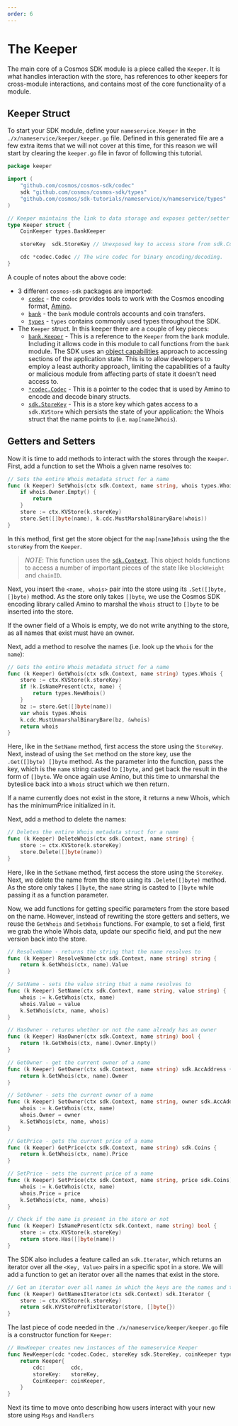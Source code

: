 ```yaml
---
order: 6
---
```


# The Keeper

The main core of a Cosmos SDK module is a piece called the `Keeper`. It is what handles interaction with the store, has references to other keepers for cross-module interactions, and contains most of the core functionality of a module.

## Keeper Struct

To start your SDK module, define your `nameservice.Keeper` in the `./x/nameservice/keeper/keeper.go` file. Defined in this generated file are a few extra items that we will not cover at this time, for this reason we will start by clearing the `keeper.go` file in favor of following this tutorial.

```go
package keeper

import (
	"github.com/cosmos/cosmos-sdk/codec"
	sdk "github.com/cosmos/cosmos-sdk/types"
	"github.com/cosmos/sdk-tutorials/nameservice/x/nameservice/types"
)

// Keeper maintains the link to data storage and exposes getter/setter methods for the various parts of the state machine
type Keeper struct {
	CoinKeeper types.BankKeeper

	storeKey  sdk.StoreKey // Unexposed key to access store from sdk.Context

	cdc *codec.Codec // The wire codec for binary encoding/decoding.
}
```

A couple of notes about the above code:

- 3 different `cosmos-sdk` packages are imported:
  - [`codec`](https://godoc.org/github.com/cosmos/cosmos-sdk/codec) - the `codec` provides tools to work with the Cosmos encoding format, [Amino](https://github.com/tendermint/go-amino).
  - [`bank`](https://godoc.org/github.com/cosmos/cosmos-sdk/x/bank) - the `bank` module controls accounts and coin transfers.
  - [`types`](https://godoc.org/github.com/cosmos/cosmos-sdk/types) - `types` contains commonly used types throughout the SDK.
- The `Keeper` struct. In this keeper there are a couple of key pieces:
  - [`bank.Keeper`](https://godoc.org/github.com/cosmos/cosmos-sdk/x/bank#Keeper) - This is a reference to the `Keeper` from the `bank` module. Including it allows code in this module to call functions from the `bank` module. The SDK uses an [object capabilities](https://en.wikipedia.org/wiki/Object-capability_model) approach to accessing sections of the application state. This is to allow developers to employ a least authority approach, limiting the capabilities of a faulty or malicious module from affecting parts of state it doesn't need access to.
  - [`*codec.Codec`](https://godoc.org/github.com/cosmos/cosmos-sdk/codec#Codec) - This is a pointer to the codec that is used by Amino to encode and decode binary structs.
  - [`sdk.StoreKey`](https://godoc.org/github.com/cosmos/cosmos-sdk/types#StoreKey) - This is a store key which gates access to a `sdk.KVStore` which persists the state of your application: the Whois struct that the name points to (i.e. `map[name]Whois`).

## Getters and Setters

Now it is time to add methods to interact with the stores through the `Keeper`. First, add a function to set the Whois a given name resolves to:

```go
// Sets the entire Whois metadata struct for a name
func (k Keeper) SetWhois(ctx sdk.Context, name string, whois types.Whois) {
	if whois.Owner.Empty() {
		return
	}
	store := ctx.KVStore(k.storeKey)
	store.Set([]byte(name), k.cdc.MustMarshalBinaryBare(whois))
}
```

In this method, first get the store object for the `map[name]Whois` using the the `storeKey` from the `Keeper`.

> _*NOTE*_: This function uses the [`sdk.Context`](https://godoc.org/github.com/cosmos/cosmos-sdk/types#Context). This object holds functions to access a number of important pieces of the state like `blockHeight` and `chainID`.

Next, you insert the `<name, whois>` pair into the store using its `.Set([]byte, []byte)` method. As the store only takes `[]byte`, we use the Cosmos SDK encoding library called Amino to marshal the `Whois` struct to `[]byte` to be inserted into the store.

If the owner field of a Whois is empty, we do not write anything to the store, as all names that exist must have an owner.

Next, add a method to resolve the names (i.e. look up the `Whois` for the `name`):

```go
// Gets the entire Whois metadata struct for a name
func (k Keeper) GetWhois(ctx sdk.Context, name string) types.Whois {
	store := ctx.KVStore(k.storeKey)
	if !k.IsNamePresent(ctx, name) {
		return types.NewWhois()
	}
	bz := store.Get([]byte(name))
	var whois types.Whois
	k.cdc.MustUnmarshalBinaryBare(bz, &whois)
	return whois
}
```

Here, like in the `SetName` method, first access the store using the `StoreKey`. Next, instead of using the `Set` method on the store key, use the `.Get([]byte) []byte` method. As the parameter into the function, pass the key, which is the `name` string casted to `[]byte`, and get back the result in the form of `[]byte`. We once again use Amino, but this time to unmarshal the byteslice back into a `Whois` struct which we then return.

If a name currently does not exist in the store, it returns a new Whois, which has the minimumPrice initialized in it.

Next, add a method to delete the names:

```go
// Deletes the entire Whois metadata struct for a name
func (k Keeper) DeleteWhois(ctx sdk.Context, name string) {
	store := ctx.KVStore(k.storeKey)
	store.Delete([]byte(name))
}
```

Here, like in the `SetName` method, first access the store using the `StoreKey`. Next, we delete the name from the store using its `.Delete([]byte)` method. As the store only takes `[]byte`, the `name` string is casted to `[]byte` while passing it as a function parameter.

Now, we add functions for getting specific parameters from the store based on the name. However, instead of rewriting the store getters and setters, we reuse the `GetWhois` and `SetWhois` functions. For example, to set a field, first we grab the whole Whois data, update our specific field, and put the new version back into the store.

```go
// ResolveName - returns the string that the name resolves to
func (k Keeper) ResolveName(ctx sdk.Context, name string) string {
	return k.GetWhois(ctx, name).Value
}

// SetName - sets the value string that a name resolves to
func (k Keeper) SetName(ctx sdk.Context, name string, value string) {
	whois := k.GetWhois(ctx, name)
	whois.Value = value
	k.SetWhois(ctx, name, whois)
}

// HasOwner - returns whether or not the name already has an owner
func (k Keeper) HasOwner(ctx sdk.Context, name string) bool {
	return !k.GetWhois(ctx, name).Owner.Empty()
}

// GetOwner - get the current owner of a name
func (k Keeper) GetOwner(ctx sdk.Context, name string) sdk.AccAddress {
	return k.GetWhois(ctx, name).Owner
}

// SetOwner - sets the current owner of a name
func (k Keeper) SetOwner(ctx sdk.Context, name string, owner sdk.AccAddress) {
	whois := k.GetWhois(ctx, name)
	whois.Owner = owner
	k.SetWhois(ctx, name, whois)
}

// GetPrice - gets the current price of a name
func (k Keeper) GetPrice(ctx sdk.Context, name string) sdk.Coins {
	return k.GetWhois(ctx, name).Price
}

// SetPrice - sets the current price of a name
func (k Keeper) SetPrice(ctx sdk.Context, name string, price sdk.Coins) {
	whois := k.GetWhois(ctx, name)
	whois.Price = price
	k.SetWhois(ctx, name, whois)
}

// Check if the name is present in the store or not
func (k Keeper) IsNamePresent(ctx sdk.Context, name string) bool {
	store := ctx.KVStore(k.storeKey)
	return store.Has([]byte(name))
}
```

The SDK also includes a feature called an `sdk.Iterator`, which returns an iterator over all the `<Key, Value>` pairs in a specific spot in a store.
We will add a function to get an iterator over all the names that exist in the store.

```go
// Get an iterator over all names in which the keys are the names and the values are the whois
func (k Keeper) GetNamesIterator(ctx sdk.Context) sdk.Iterator {
	store := ctx.KVStore(k.storeKey)
	return sdk.KVStorePrefixIterator(store, []byte{})
}
```

The last piece of code needed in the `./x/nameservice/keeper/keeper.go` file is a constructor function for `Keeper`:

```go
// NewKeeper creates new instances of the nameservice Keeper
func NewKeeper(cdc *codec.Codec, storeKey sdk.StoreKey, coinKeeper types.BankKeeper) Keeper {
	return Keeper{
		cdc:        cdc,
		storeKey:   storeKey,
		CoinKeeper: coinKeeper,
	}
}
```

Next its time to move onto describing how users interact with your new store using `Msgs` and `Handlers`
